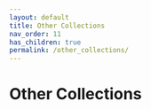 ```yaml
---
layout: default
title: Other Collections
nav_order: 11
has_children: true
permalink: /other_collections/
---
```


# Other Collections
